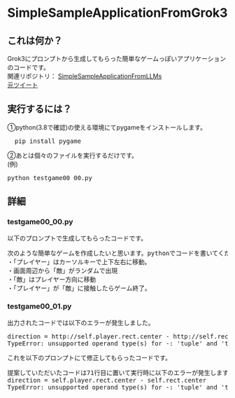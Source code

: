 # SimpleSampleApplicationFromGrok3
## これは何か？  
Grok3にプロンプトから生成してもらった簡単なゲームっぽいアプリケーションのコードです。  
関連リポジトリ： [SimpleSampleApplicationFromLLMs](https://github.com/CakeNNN/SimpleSampleApplicationFromLLMs)   
[元ツイート](https://x.com/CakeTwt/status/1895846186042736864)  

## 実行するには？  
①python(3.8で確認)の使える環境にてpygameをインストールします。 
<pre>
  pip install pygame
</pre>
②あとは個々のファイルを実行するだけです。  
(例)
<pre>
python testgame00_00.py  
</pre>

  
## 詳細
### testgame00_00.py
以下のプロンプトで生成してもらったコードです。
<pre>
次のような簡単なゲームを作成したいと思います。pythonでコードを書いてください。
・「プレイヤー」はカーソルキーで上下左右に移動。
・画面周辺から「敵」がランダムで出現
・「敵」はプレイヤー方向に移動
・「プレイヤー」が「敵」に接触したらゲーム終了。
</pre>  

### testgame00_01.py  
出力されたコードでは以下のエラーが発生しました。  
<pre>
direction = http://self.player.rect.center - http://self.rect.center
TypeError: unsupported operand type(s) for -: 'tuple' and 'tuple'
</pre>
これを以下のプロンプトにて修正してもらったコードです。  
<pre>
提案していただいたコードは71行目に置いて実行時に以下のエラーが発生します。修正をお願いできますか？
direction = self.player.rect.center - self.rect.center
TypeError: unsupported operand type(s) for -: 'tuple' and 'tuple'
</pre>

